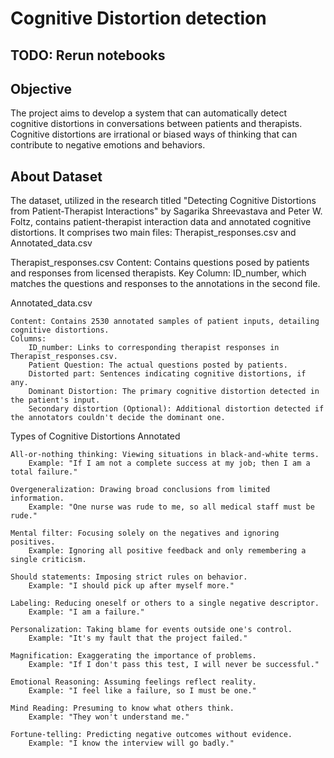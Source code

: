 # Cognitive Distortion detection

## TODO: Rerun notebooks

## Objective

The project aims to develop a system that can automatically detect cognitive distortions in conversations between patients and therapists. Cognitive distortions are irrational or biased ways of thinking that can contribute to negative emotions and behaviors.

## About Dataset

The dataset, utilized in the research titled "Detecting Cognitive Distortions from Patient-Therapist Interactions" by Sagarika Shreevastava and Peter W. Foltz, contains patient-therapist interaction data and annotated cognitive distortions. It comprises two main files: Therapist_responses.csv and Annotated_data.csv 

Therapist_responses.csv
    Content: Contains questions posed by patients and responses from licensed therapists.
    Key Column: ID_number, which matches the questions and responses to the annotations in the second file.

Annotated_data.csv

    Content: Contains 2530 annotated samples of patient inputs, detailing cognitive distortions.
    Columns:
        ID_number: Links to corresponding therapist responses in Therapist_responses.csv.
        Patient Question: The actual questions posted by patients.
        Distorted part: Sentences indicating cognitive distortions, if any.
        Dominant Distortion: The primary cognitive distortion detected in the patient's input.
        Secondary distortion (Optional): Additional distortion detected if the annotators couldn't decide the dominant one.

Types of Cognitive Distortions Annotated

    All-or-nothing thinking: Viewing situations in black-and-white terms.
        Example: "If I am not a complete success at my job; then I am a total failure."

    Overgeneralization: Drawing broad conclusions from limited information.
        Example: "One nurse was rude to me, so all medical staff must be rude."

    Mental filter: Focusing solely on the negatives and ignoring positives.
        Example: Ignoring all positive feedback and only remembering a single criticism.

    Should statements: Imposing strict rules on behavior.
        Example: "I should pick up after myself more."

    Labeling: Reducing oneself or others to a single negative descriptor.
        Example: "I am a failure."

    Personalization: Taking blame for events outside one's control.
        Example: "It's my fault that the project failed."

    Magnification: Exaggerating the importance of problems.
        Example: "If I don't pass this test, I will never be successful."

    Emotional Reasoning: Assuming feelings reflect reality.
        Example: "I feel like a failure, so I must be one."

    Mind Reading: Presuming to know what others think.
        Example: "They won't understand me."

    Fortune-telling: Predicting negative outcomes without evidence.
        Example: "I know the interview will go badly."
